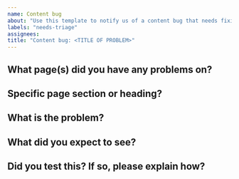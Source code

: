 ```yaml
---
name: Content bug
about: "Use this template to notify us of a content bug that needs fixing"
labels: "needs-triage"
assignees:
title: "Content bug: <TITLE OF PROBLEM>"
---
```


## What page(s) did you have any problems on?

<!-- include the URL or URLs where you found the problem. If it is a widespread
problem over many pages, just give us a couple of example URLs rather than the
whole lot  -->

## Specific page section or heading?

<!-- include the specific heading underneath which the problem can be found, if
relevant, to help us locate the problem more easily  -->

## What is the problem?

<!-- include a description of the problem — is some text misspelt, or
inaccurate? Does an example not work? Is the document missing some information?
Is something just weird?  -->

## What did you expect to see?

<!-- If you have an idea of what the solution to your problem is, please
provide details here. If you don't know, then that's OK   -->

## Did you test this? If so, please explain how?

<!-- Please provide any steps you took to test the problem, if appropriate  -->
